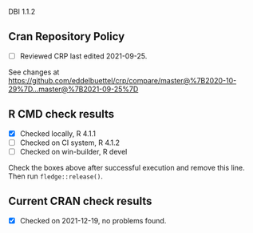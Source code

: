 DBI 1.1.2

## Cran Repository Policy

- [ ] Reviewed CRP last edited 2021-09-25.

See changes at https://github.com/eddelbuettel/crp/compare/master@%7B2020-10-29%7D...master@%7B2021-09-25%7D

## R CMD check results

- [x] Checked locally, R 4.1.1
- [ ] Checked on CI system, R 4.1.2
- [ ] Checked on win-builder, R devel

Check the boxes above after successful execution and remove this line. Then run `fledge::release()`.

## Current CRAN check results

- [x] Checked on 2021-12-19, no problems found.
